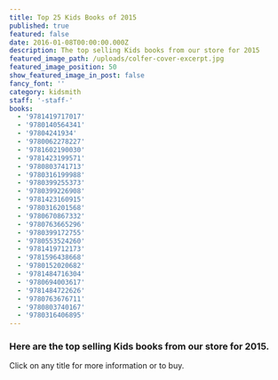 ```yaml
---
title: Top 25 Kids Books of 2015
published: true
featured: false
date: 2016-01-08T00:00:00.000Z
description: The top selling Kids books from our store for 2015
featured_image_path: /uploads/colfer-cover-excerpt.jpg
featured_image_position: 50
show_featured_image_in_post: false
fancy_font: ''
category: kidsmith
staff: '-staff-'
books:
  - '9781419717017'
  - '9780140564341'
  - '97804241934'
  - '9780062278227'
  - '9781602190030'
  - '9781423199571'
  - '9780803741713'
  - '9780316199988'
  - '9780399255373'
  - '9780399226908'
  - '9781423160915'
  - '9780316201568'
  - '9780670867332'
  - '9780763665296'
  - '9780399172755'
  - '9780553524260'
  - '9781419712173'
  - '9781596438668'
  - '9780152020682'
  - '9781484716304'
  - '9780694003617'
  - '9781484722626'
  - '9780763676711'
  - '9780803740167'
  - '9780316406895'
---
```


### Here are the top selling Kids books from our store for 2015.


Click on any title for more information or to buy.